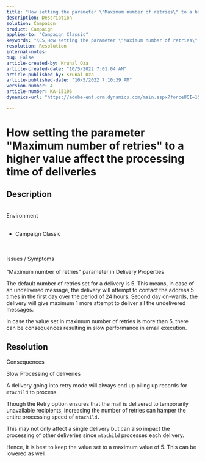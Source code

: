```yaml
---
title: "How setting the parameter \"Maximum number of retries\" to a higher value affect the processing time of deliveries"
description: Description
solution: Campaign
product: Campaign
applies-to: "Campaign Classic"
keywords: "KCS,How setting the parameter \"Maximum number of retries\" to a higher value affect the processing time of deliveries"
resolution: Resolution
internal-notes: 
bug: False
article-created-by: Krunal Oza
article-created-date: "10/5/2022 7:01:04 AM"
article-published-by: Krunal Oza
article-published-date: "10/5/2022 7:10:39 AM"
version-number: 4
article-number: KA-15106
dynamics-url: "https://adobe-ent.crm.dynamics.com/main.aspx?forceUCI=1&pagetype=entityrecord&etn=knowledgearticle&id=254ed678-7b44-ed11-bba2-002248086a27"

---
```

# How setting the parameter "Maximum number of retries" to a higher value affect the processing time of deliveries

## Description

<br>Environment<br><br>
- Campaign Classic



<br><br>Issues / Symptoms<br><br>
"Maximum number of retries" parameter in Delivery Properties

The default number of retries set for a delivery is 5. This means, in case of an undelivered message, the delivery will attempt to contact the address 5 times in the first day over the period of 24 hours. Second day on-wards, the delivery will give maximum 1 more attempt to deliver all the undelivered messages.

In case the value set in maximum number of retries is more than 5, there can be consequences resulting in slow performance in email execution.


## Resolution


Consequences

Slow Processing of deliveries

A delivery going into retry mode will always end up piling up records for `mtachild` to process.

Though the Retry option ensures that the mail is delivered to temporarily unavailable recipients, increasing the number of retries can hamper the entire processing speed of `mtachild.`

This may not only affect a single delivery but can also impact the processing of other deliveries since `mtachild` processes each delivery.



Hence, it is best to keep the value set to a maximum value of 5. This can be lowered as well.
